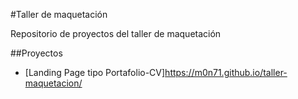 #Taller de maquetación

Repositorio de proyectos del taller de maquetación

##Proyectos

-   [Landing Page tipo Portafolio-CV]https://m0n71.github.io/taller-maquetacion/
